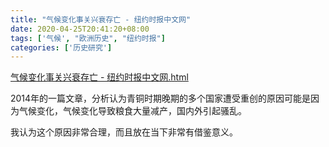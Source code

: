 ```yaml
---
title: "气候变化事关兴衰存亡 - 纽约时报中文网"
date: 2020-04-25T20:41:20+08:00
tags: ['气候', "欧洲历史", "纽约时报"]
categories: ['历史研究']
---
```


[气候变化事关兴衰存亡 - 纽约时报中文网.html](/social/气候变化事关兴衰存亡%20-%20纽约时报中文网.html)

2014年的一篇文章，分析认为青铜时期晚期的多个国家遭受重创的原因可能是因为气候变化，气候变化导致粮食大量减产，国内外引起骚乱。

我认为这个原因非常合理，而且放在当下非常有借鉴意义。